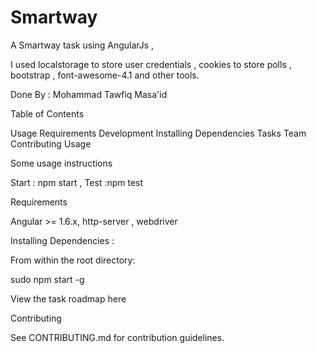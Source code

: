 # Smartway

A Smartway  task using AngularJs , 

I used localstorage to store user credentials , cookies to store polls , bootstrap , font-awesome-4.1 and other tools.



Done  By : Mohammad Tawfiq Masa'id 

Table of Contents

Usage Requirements Development Installing Dependencies Tasks Team Contributing Usage

Some usage instructions

Start : npm start , 
Test :npm test

Requirements

Angular >= 1.6.x,  http-server , webdriver

Installing Dependencies :


From within the root directory:

sudo npm start -g 

View the task roadmap here

Contributing

See CONTRIBUTING.md for contribution guidelines.